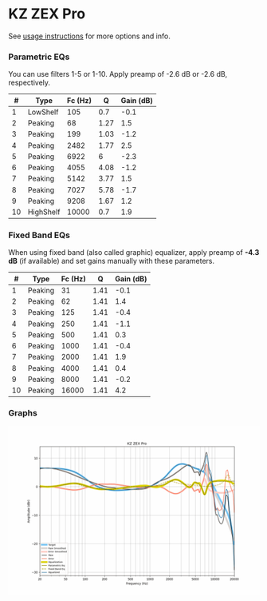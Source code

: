 # KZ ZEX Pro
See [usage instructions](https://github.com/jaakkopasanen/AutoEq#usage) for more options and info.

### Parametric EQs
You can use filters 1-5 or 1-10. Apply preamp of -2.6 dB or -2.6 dB, respectively.

|   # | Type      |   Fc (Hz) |    Q |   Gain (dB) |
|-----|-----------|-----------|------|-------------|
|   1 | LowShelf  |       105 | 0.7  |        -0.1 |
|   2 | Peaking   |        68 | 1.27 |         1.5 |
|   3 | Peaking   |       199 | 1.03 |        -1.2 |
|   4 | Peaking   |      2482 | 1.77 |         2.5 |
|   5 | Peaking   |      6922 | 6    |        -2.3 |
|   6 | Peaking   |      4055 | 4.08 |        -1.2 |
|   7 | Peaking   |      5142 | 3.77 |         1.5 |
|   8 | Peaking   |      7027 | 5.78 |        -1.7 |
|   9 | Peaking   |      9208 | 1.67 |         1.2 |
|  10 | HighShelf |     10000 | 0.7  |         1.9 |

### Fixed Band EQs
When using fixed band (also called graphic) equalizer, apply preamp of **-4.3 dB** (if available) and set gains manually with these parameters.

|   # | Type    |   Fc (Hz) |    Q |   Gain (dB) |
|-----|---------|-----------|------|-------------|
|   1 | Peaking |        31 | 1.41 |        -0.1 |
|   2 | Peaking |        62 | 1.41 |         1.4 |
|   3 | Peaking |       125 | 1.41 |        -0.4 |
|   4 | Peaking |       250 | 1.41 |        -1.1 |
|   5 | Peaking |       500 | 1.41 |         0.3 |
|   6 | Peaking |      1000 | 1.41 |        -0.4 |
|   7 | Peaking |      2000 | 1.41 |         1.9 |
|   8 | Peaking |      4000 | 1.41 |         0.4 |
|   9 | Peaking |      8000 | 1.41 |        -0.2 |
|  10 | Peaking |     16000 | 1.41 |         4.2 |

### Graphs
![](./KZ%20ZEX%20Pro.png)
